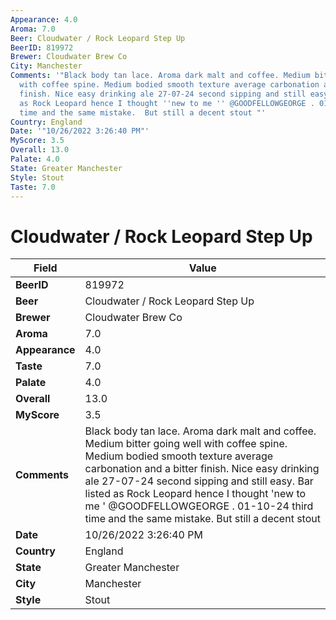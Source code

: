 ```yaml
---
Appearance: 4.0
Aroma: 7.0
Beer: Cloudwater / Rock Leopard Step Up
BeerID: 819972
Brewer: Cloudwater Brew Co
City: Manchester
Comments: '"Black body tan lace. Aroma dark malt and coffee. Medium bitter going well
  with coffee spine. Medium bodied smooth texture average carbonation and a bitter
  finish. Nice easy drinking ale 27-07-24 second sipping and still easy. Bar listed
  as Rock Leopard hence I thought ''new to me '' @GOODFELLOWGEORGE . 01-10-24 third
  time and the same mistake.  But still a decent stout "'
Country: England
Date: '"10/26/2022 3:26:40 PM"'
MyScore: 3.5
Overall: 13.0
Palate: 4.0
State: Greater Manchester
Style: Stout
Taste: 7.0
---
```


# Cloudwater / Rock Leopard Step Up

| Field         | Value |
|---------------|-------|
| **BeerID** | 819972 |
| **Beer** | Cloudwater / Rock Leopard Step Up |
| **Brewer** | Cloudwater Brew Co |
| **Aroma** | 7.0 |
| **Appearance** | 4.0 |
| **Taste** | 7.0 |
| **Palate** | 4.0 |
| **Overall** | 13.0 |
| **MyScore** | 3.5 |
| **Comments** | Black body tan lace. Aroma dark malt and coffee. Medium bitter going well with coffee spine. Medium bodied smooth texture average carbonation and a bitter finish. Nice easy drinking ale 27-07-24 second sipping and still easy. Bar listed as Rock Leopard hence I thought 'new to me ' @GOODFELLOWGEORGE . 01-10-24 third time and the same mistake.  But still a decent stout  |
| **Date** | 10/26/2022 3:26:40 PM |
| **Country** | England |
| **State** | Greater Manchester |
| **City** | Manchester |
| **Style** | Stout |
